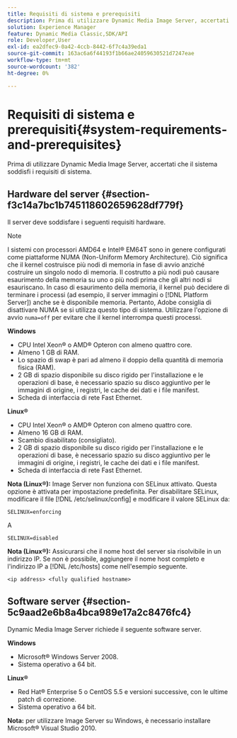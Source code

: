 ```yaml
---
title: Requisiti di sistema e prerequisiti
description: Prima di utilizzare Dynamic Media Image Server, accertati che il sistema soddisfi i requisiti di sistema.
solution: Experience Manager
feature: Dynamic Media Classic,SDK/API
role: Developer,User
exl-id: ea2dfec9-0a42-4ccb-8442-6f7c4a39eda1
source-git-commit: 163ac6a6f44193f1b66ae24059630521d7247eae
workflow-type: tm+mt
source-wordcount: '382'
ht-degree: 0%

---
```


# Requisiti di sistema e prerequisiti{#system-requirements-and-prerequisites}

Prima di utilizzare Dynamic Media Image Server, accertati che il sistema soddisfi i requisiti di sistema.

## Hardware del server {#section-f3c14a7bc1b745118602659628df779f}

Il server deve soddisfare i seguenti requisiti hardware.

>[!NOTE]
>
>I sistemi con processori AMD64 e Intel® EM64T sono in genere configurati come piattaforme NUMA (Non-Uniform Memory Architecture). Ciò significa che il kernel costruisce più nodi di memoria in fase di avvio anziché costruire un singolo nodo di memoria. Il costrutto a più nodi può causare esaurimento della memoria su uno o più nodi prima che gli altri nodi si esauriscano. In caso di esaurimento della memoria, il kernel può decidere di terminare i processi (ad esempio, il server immagini o [!DNL Platform Server]) anche se è disponibile memoria. Pertanto, Adobe consiglia di disattivare NUMA se si utilizza questo tipo di sistema. Utilizzare l&#39;opzione di avvio `numa=off` per evitare che il kernel interrompa questi processi.

**Windows**

* CPU Intel Xeon® o AMD® Opteron con almeno quattro core.
* Almeno 1 GB di RAM.
* Lo spazio di swap è pari ad almeno il doppio della quantità di memoria fisica (RAM).
* 2 GB di spazio disponibile su disco rigido per l&#39;installazione e le operazioni di base, è necessario spazio su disco aggiuntivo per le immagini di origine, i registri, le cache dei dati e i file manifest.
* Scheda di interfaccia di rete Fast Ethernet.

**Linux®**

* CPU Intel Xeon® o AMD® Opteron con almeno quattro core.
* Almeno 16 GB di RAM.
* Scambio disabilitato (consigliato).
* 2 GB di spazio disponibile su disco rigido per l&#39;installazione e le operazioni di base, è necessario spazio su disco aggiuntivo per le immagini di origine, i registri, le cache dei dati e i file manifest.
* Scheda di interfaccia di rete Fast Ethernet.

**Nota (Linux®):** Image Server non funziona con SELinux attivato. Questa opzione è attivata per impostazione predefinita. Per disabilitare SELinux, modificare il file [!DNL /etc/selinux/config] e modificare il valore SELinux da:

`SELINUX=enforcing`

A

`SELINUX=disabled`

**Nota (Linux®):** Assicurarsi che il nome host del server sia risolvibile in un indirizzo IP. Se non è possibile, aggiungere il nome host completo e l&#39;indirizzo IP a [!DNL /etc/hosts] come nell&#39;esempio seguente.

`<ip address> <fully qualified hostname>`

## Software server {#section-5c9aad2e6b8a4bca989e17a2c8476fc4}

Dynamic Media Image Server richiede il seguente software server.

**Windows**

* Microsoft® Windows Server 2008.
* Sistema operativo a 64 bit.

**Linux®**

* Red Hat® Enterprise 5 o CentOS 5.5 e versioni successive, con le ultime patch di correzione.
* Sistema operativo a 64 bit.

**Nota:** per utilizzare Image Server su Windows, è necessario installare Microsoft® Visual Studio 2010.
